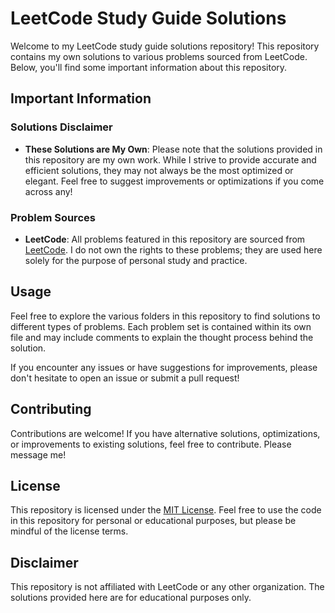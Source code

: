 # LeetCode Study Guide Solutions

Welcome to my LeetCode study guide solutions repository! This repository contains my own solutions to various problems sourced from LeetCode. Below, you'll find some important information about this repository.

## Important Information

### Solutions Disclaimer

- **These Solutions are My Own**: Please note that the solutions provided in this repository are my own work. While I strive to provide accurate and efficient solutions, they may not always be the most optimized or elegant. Feel free to suggest improvements or optimizations if you come across any!

### Problem Sources

- **LeetCode**: All problems featured in this repository are sourced from [LeetCode](https://leetcode.com/). I do not own the rights to these problems; they are used here solely for the purpose of personal study and practice.

## Usage

Feel free to explore the various folders in this repository to find solutions to different types of problems. Each problem set is contained within its own file and may include comments to explain the thought process behind the solution.

If you encounter any issues or have suggestions for improvements, please don't hesitate to open an issue or submit a pull request!

## Contributing

Contributions are welcome! If you have alternative solutions, optimizations, or improvements to existing solutions, feel free to contribute. Please message me!

## License

This repository is licensed under the [MIT License](LICENSE). Feel free to use the code in this repository for personal or educational purposes, but please be mindful of the license terms.

## Disclaimer

This repository is not affiliated with LeetCode or any other organization. The solutions provided here are for educational purposes only.
